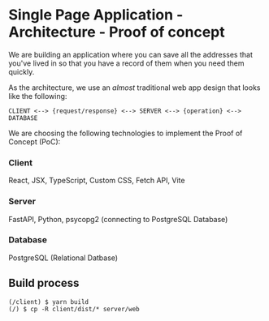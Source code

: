 # Single Page Application - Architecture - Proof of concept

We are building an application where you can save all the addresses that you've lived in so that you have a record of them when you need them quickly.

As the architecture, we use an _almost_ traditional web app design that looks like the following:

`CLIENT <--> {request/response} <--> SERVER <--> {operation} <--> DATABASE`

We are choosing the following technologies to implement the Proof of Concept (PoC):

### Client

React, JSX, TypeScript, Custom CSS, Fetch API, Vite

### Server

FastAPI, Python, psycopg2 (connecting to PostgreSQL Database)

### Database

PostgreSQL (Relational Datbase)

## Build process

```
(/client) $ yarn build
(/) $ cp -R client/dist/* server/web
```
